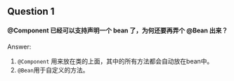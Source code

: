 ## Question 1
#### @Component 已经可以支持声明一个 bean 了，为何还要再弄个 @Bean 出来？

Answer: 
1. `@Component` 用来放在类的上面，其中的所有方法都会自动放在bean中。
2. `@Bean`用于自定义的方法。